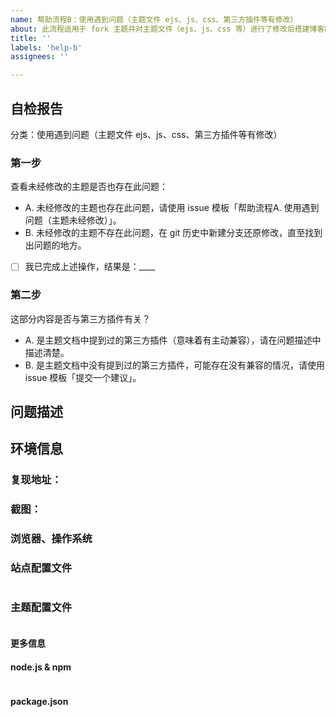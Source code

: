 ```yaml
---
name: 帮助流程B：使用遇到问题（主题文件 ejs、js、css、第三方插件等有修改）
about: 此流程适用于 fork 主题并对主题文件（ejs、js、css 等）进行了修改后搭建博客的用户，无法成功搭建或者部署的问题。
title: ''
labels: 'help-b'
assignees: ''

---
```


<!-- 如果您删除此模版，我们可能会在不进行调查的情况下关闭您的 Issue。 -->

## 自检报告

分类：使用遇到问题（主题文件 ejs、js、css、第三方插件等有修改）

<!-- 如果您未按照模板中的步骤进行自检，我们可能不会阅读您的 Issue。 -->
<!-- 80% 的问题可通过自检解决。 -->

<!-- Change [ ] to [x] to select (将 [ ] 换成 [x] 来完成选择) -->

### 第一步 <!-- 80% 的问题通过这一步就解决了。 -->

查看未经修改的主题是否也存在此问题：

- A. 未经修改的主题也存在此问题，请使用 issue 模板「帮助流程A. 使用遇到问题（主题未经修改）」。
- B. 未经修改的主题不存在此问题，在 git 历史中新建分支还原修改，直至找到出问题的地方。

- [ ] 我已完成上述操作，结果是：____

### 第二步

这部分内容是否与第三方插件有关？

- A. 是主题文档中提到过的第三方插件（意味着有主动兼容），请在问题描述中描述清楚。
- B. 是主题文档中没有提到过的第三方插件，可能存在没有兼容的情况，请使用 issue 模板「提交一个建议」。

## 问题描述

<!-- 尽可能详细地描述您的问题 -->

## 环境信息

<!-- 请务必提供以下信息 -->

### 复现地址：
<!-- 如果使用文档官网源码本地运行也存在异常，可以不用提供复现地址。 -->

### 截图：
<!-- 不同系统、浏览器效果可能不同，提供截图有助于发现问题所在。 -->

### 浏览器、操作系统


### 站点配置文件
<!-- 只粘贴 `blog/_config.yml` 中修改过的部分 -->
```yml

```

### 主题配置文件
<!-- 只粘贴 `themes/volantis/_config.yml` 中修改过的部分 -->
```yml

```

#### 更多信息

<!-- 要求提供时再回来补全即可 -->

#### node.js & npm
<!-- 粘贴 `node -v && npm -v` 输出的信息 -->
```

```

#### package.json
<!-- 粘贴 `npm ls --depth 0` 输出的信息 -->
```

```
